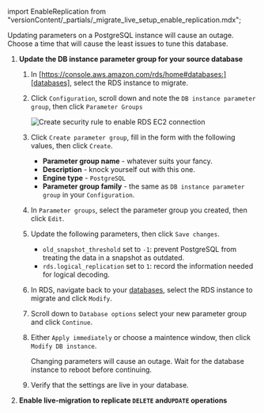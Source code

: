 import EnableReplication from "versionContent/_partials/_migrate_live_setup_enable_replication.mdx";

Updating parameters on a PostgreSQL instance will cause an outage. Choose a time that will cause the least issues to tune this database.

1. **Update the DB instance parameter group for your source database**

   1. In [https://console.aws.amazon.com/rds/home#databases:][databases],
      select the RDS instance to migrate.

   1. Click `Configuration`, scroll down and note the `DB instance parameter group`, then click `Parameter Groups`
   
      <img class="main-content__illustration"
      src="https://assets.timescale.com/docs/images/migrate/awsrds-parameter-groups.png"
      alt="Create security rule to enable RDS EC2 connection"/>

   1. Click `Create parameter group`, fill in the form with the following values, then click `Create`.
      - **Parameter group name** - whatever suits your fancy. 
      - **Description** - knock yourself out with this one. 
      - **Engine type** - `PostgreSQL`
      - **Parameter group family** - the same as `DB instance parameter group` in your `Configuration`.
   1. In `Parameter groups`, select the parameter group you created, then click `Edit`.
   1. Update the following parameters, then click `Save changes`.
      - `old_snapshot_threshold` set to `-1`: prevent PostgreSQL from treating the data in a snapshot as outdated.
      - `rds.logical_replication` set to `1`: record the information needed for logical decoding.

   1. In RDS, navigate back to your [databases][databases], select the RDS instance to migrate and click `Modify`.  

   1. Scroll down to `Database options` select your new parameter group and click `Continue`. 
   1. Either `Apply immediately` or choose a maintence window, then click `Modify DB instance`.

      Changing parameters will cause an outage. Wait for the database instance to reboot before continuing. 
   1. Verify that the settings are live in your database.

1. **Enable live-migration to replicate `DELETE` and`UPDATE` operations**

   <EnableReplication />
   
[mst-portal]: https://portal.managed.timescale.com/login
[databases]: https://console.aws.amazon.com/rds/home#databases:
